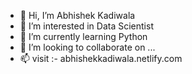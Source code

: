 - 👋 Hi, I’m Abhishek Kadiwala
- 👀 I’m interested in Data Scientist
- 🌱 I’m currently learning Python
- 💞️ I’m looking to collaborate on ...
- 📫 visit :- abhishekkadiwala.netlify.com

<!---
AbhiKadiwala07/AbhiKadiwala07 is a ✨ special ✨ repository because its `README.md` (this file) appears on your GitHub profile.
You can click the Preview link to take a look at your changes.
--->
